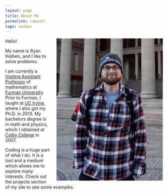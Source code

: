 ```yaml
---
layout: page
title: About Me
permalink: /about/
tags: navbar
---
```


<img src="/assets/img/portrait.jpg" style="float:right; padding: 0px 0px 10px 20px;">

Hello!

My name is Ryan Holben, and I like to solve problems.

I am currently a [Visiting Assistant Professor](http://www.furman.edu/academics/mathematics/meet-our-faculty/Pages/Ryan-Holben.aspx) of mathematics at [Furman University](http://www.furman.edu).  Prior to Furman, I taught at [UC Irvine](http://math.uci.edu), where I also got my Ph.D. in 2013.  My bachelors degree is in math and physics, which I obtained at [Colby College](http://www.colby.edu) in 2007.

Coding is a huge part of what I do.  It is a tool and a medium which allows me to explore many interests.  Check out the projects section of my site to see some examples.
